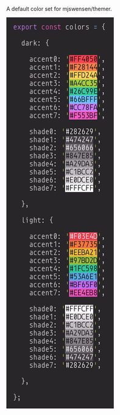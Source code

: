 A default color set for mjswensen/themer.

![screenshot of color definitions](/assets/themer-colors-default.png)

